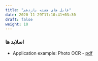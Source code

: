 ```yaml
---
title: "فایل های هفته یازدهم"
date: 2020-11-29T17:10:41+03:30
draft: false
weight: 10
---
```




### اسلاید ها
- Application example: Photo OCR  - [pdf](../files/Lecture18.pdf)
